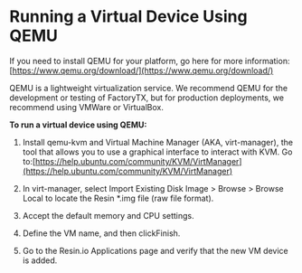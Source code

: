 # Running a Virtual Device Using QEMU

If you need to install QEMU for your platform, go here for more information:[https://www.qemu.org/download/](https://www.qemu.org/download/)

QEMU is a lightweight virtualization service. We recommend QEMU for the development or testing of FactoryTX, but for production deployments, we recommend using VMWare or VirtualBox.

**To run a virtual device using QEMU:**

1. Install qemu-kvm and Virtual Machine Manager \(AKA, virt-manager\), the tool that allows you to use a graphical interface to interact with KVM. Go to:[https://help.ubuntu.com/community/KVM/VirtManager](https://help.ubuntu.com/community/KVM/VirtManager)

2. In virt-manager, select Import Existing Disk Image &gt; Browse &gt; Browse Local to locate the Resin \*.img file \(raw file format\).

3. Accept the default memory and CPU settings.

4. Define the VM name, and then clickFinish.

5. Go to the Resin.io Applications page and verify that the new VM device is added.



